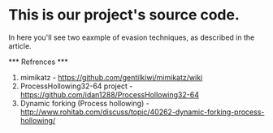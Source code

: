 # This is our project's source code.

In here you'll see two eaxmple of evasion techniques, as described in the article.


*** Refrences ***
1) mimikatz - https://github.com/gentilkiwi/mimikatz/wiki
2) ProcessHollowing32-64 project - https://github.com/idan1288/ProcessHollowing32-64  
3) Dynamic forking (Process hollowing) - http://www.rohitab.com/discuss/topic/40262-dynamic-forking-process-hollowing/

